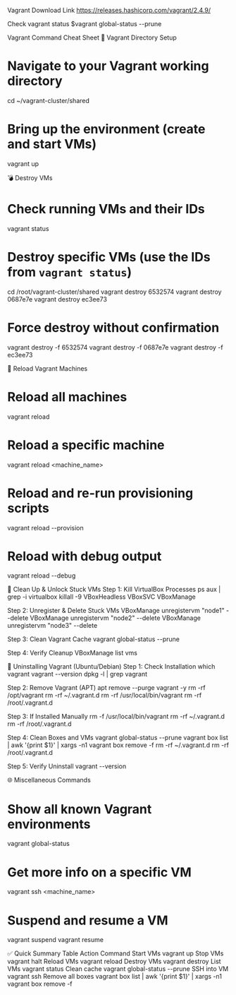 Vagrant Download Link 
https://releases.hashicorp.com/vagrant/2.4.9/

Check vagrant status
$vagrant global-status --prune


Vagrant Command Cheat Sheet
📁 Vagrant Directory Setup
# Navigate to your Vagrant working directory
cd ~/vagrant-cluster/shared

# Bring up the environment (create and start VMs)
vagrant up

💣 Destroy VMs
# Check running VMs and their IDs
vagrant status

# Destroy specific VMs (use the IDs from `vagrant status`)
cd /root/vagrant-cluster/shared
vagrant destroy 6532574
vagrant destroy 0687e7e
vagrant destroy ec3ee73

# Force destroy without confirmation
vagrant destroy -f 6532574
vagrant destroy -f 0687e7e
vagrant destroy -f ec3ee73

🔁 Reload Vagrant Machines
# Reload all machines
vagrant reload

# Reload a specific machine
vagrant reload <machine_name>

# Reload and re-run provisioning scripts
vagrant reload --provision

# Reload with debug output
vagrant reload --debug

🧹 Clean Up & Unlock Stuck VMs
Step 1: Kill VirtualBox Processes
ps aux | grep -i virtualbox
killall -9 VBoxHeadless VBoxSVC VBoxManage

Step 2: Unregister & Delete Stuck VMs
VBoxManage unregistervm "node1" --delete
VBoxManage unregistervm "node2" --delete
VBoxManage unregistervm "node3" --delete

Step 3: Clean Vagrant Cache
vagrant global-status --prune

Step 4: Verify Cleanup
VBoxManage list vms

🧽 Uninstalling Vagrant (Ubuntu/Debian)
Step 1: Check Installation
which vagrant
vagrant --version
dpkg -l | grep vagrant

Step 2: Remove Vagrant (APT)
apt remove --purge vagrant -y
rm -rf /opt/vagrant
rm -rf ~/.vagrant.d
rm -rf /usr/local/bin/vagrant
rm -rf /root/.vagrant.d

Step 3: If Installed Manually
rm -f /usr/local/bin/vagrant
rm -rf ~/.vagrant.d
rm -rf /root/.vagrant.d

Step 4: Clean Boxes and VMs
vagrant global-status --prune
vagrant box list | awk '{print $1}' | xargs -n1 vagrant box remove -f
rm -rf ~/.vagrant.d
rm -rf /root/.vagrant.d

Step 5: Verify Uninstall
vagrant --version

🌐 Miscellaneous Commands
# Show all known Vagrant environments
vagrant global-status

# Get more info on a specific VM
vagrant ssh <machine_name>

# Suspend and resume a VM
vagrant suspend
vagrant resume

✅ Quick Summary Table
Action	Command
Start VMs	vagrant up
Stop VMs	vagrant halt
Reload VMs	vagrant reload
Destroy VMs	vagrant destroy
List VMs	vagrant status
Clean cache	vagrant global-status --prune
SSH into VM	vagrant ssh <name>
Remove all boxes	vagrant box list | awk '{print $1}' | xargs -n1 vagrant box remove -f
